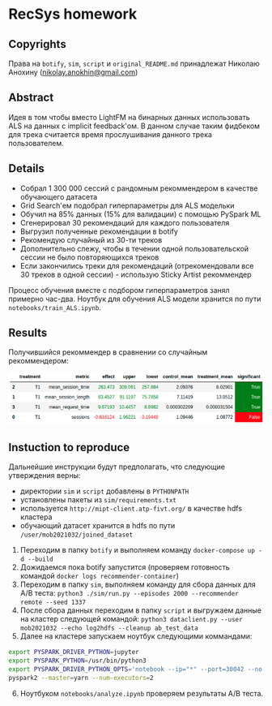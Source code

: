 # RecSys homework
## Copyrights
Права на `botify`, `sim`, `script` и `original_README.md` принадлежат Николаю Анохину (nikolay.anokhin@gmail.com)

## Abstract
Идея в том чтобы вместо LightFM на бинарных данных использовать ALS на данных с implicit feedback'ом. В данном случае таким фидбеком для трека считается время прослушивания данного трека пользователем.

## Details
- Собрал 1 300 000 сессий с рандомным рекоммендером в качестве обучающего датасета
- Grid Search'ем подобрал гиперпараметры для ALS модельки
- Обучил на 85% данных (15% для валидации) с помощью PySpark ML
- Сгенерировал 30 рекомендаций для каждого пользователя
- Выгрузил полученные рекомендации в botify
- Рекомендую случайный из 30-ти треков
- Дополнительно слежу, чтобы в течении одной пользовательской сессии не было повторяющихся треков
- Если закончились треки для рекомендаций (отрекомендовали все 30 треков в одной сессии) - использую Sticky Artist рекоммендер

Процесс обучения вместе с подбором гиперпараметров занял примерно час-два.
Ноутбук для обучения ALS модели хранится по пути `notebooks/train_ALS.ipynb`.

## Results

Получившийся рекоммендер в сравнении со случайным рекоммендером:

![results](results.png)

## Instuction to reproduce

Дальнейшие инструкции будут предполагать, что следующие утверждения верны:
- директории `sim` и `script` добавлены в `PYTHONPATH`
- установлены пакеты из `sim/requirements.txt`
- используется `http://mipt-client.atp-fivt.org/` в качестве hdfs кластера
- обучающий датасет хранится в hdfs по пути `/user/mob2021032/joined_dataset`

1. Переходим в папку `botify` и выполняем команду `docker-compose up -d --build`
2. Дожидаемся пока botify запустится (проверяем готовность командой `docker logs recommender-container`)
3. Переходим в папку `sim`, выполняем команду для сбора данных для A/B теста: `python3 ./sim/run.py --episodes 2000 --recommender remote --seed 1337`
4. После сбора данных переходим в папку `script` и выгружаем данные на кластер следующей командой: `python3 dataclient.py --user mob2021032 --echo log2hdfs --cleanup ab_test_data`
5. Далее на кластере запускаем ноутбук следующими коммандами:
```sh
export PYSPARK_DRIVER_PYTHON=jupyter
export PYSPARK_PYTHON=/usr/bin/python3
export PYSPARK_DRIVER_PYTHON_OPTS='notebook --ip="*" --port=30042 --no-browser'
pyspark2 --master=yarn --num-executors=2
```
6. Ноутбуком `notebooks/analyze.ipynb` проверяем результаты A/B теста.
